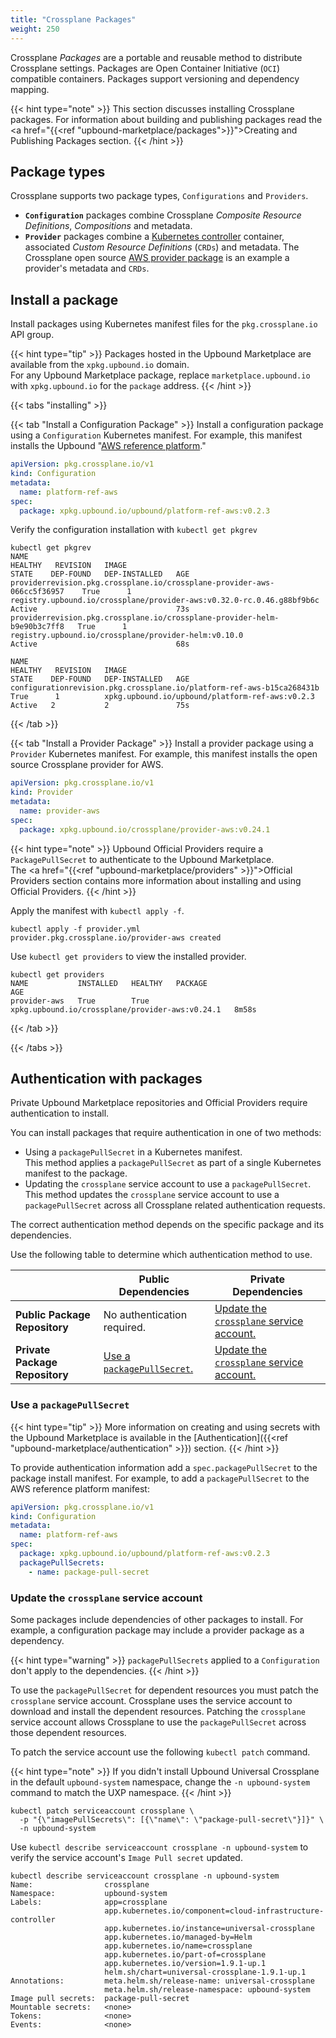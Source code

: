 ```yaml
---
title: "Crossplane Packages"
weight: 250
---
```


Crossplane _Packages_ are a portable and reusable method to distribute Crossplane settings. Packages are Open Container Initiative (`OCI`) compatible containers. Packages support versioning and dependency mapping.

{{< hint type="note" >}}
This section discusses installing Crossplane packages. For information about building and publishing packages read the <a href="{{<ref "upbound-marketplace/packages">}}">Creating and Publishing Packages</a> section.
{{< /hint >}}

## Package types
Crossplane supports two package types, `Configurations` and `Providers`.

* **`Configuration`** packages combine Crossplane _Composite Resource Definitions_, _Compositions_ and metadata. 
* **`Provider`** packages combine a [Kubernetes controller](https://kubernetes.io/docs/concepts/architecture/controller/) container, associated _Custom Resource Definitions_ (`CRDs`) and metadata. The Crossplane open source [AWS provider package](https://github.com/crossplane-contrib/provider-aws/tree/master/package) is an example a provider's metadata and `CRDs`.

## Install a package
Install packages using Kubernetes manifest files for the `pkg.crossplane.io` API group.

{{< hint type="tip" >}}
Packages hosted in the Upbound Marketplace are available from the `xpkg.upbound.io` domain.  
For any Upbound Marketplace package, replace `marketplace.upbound.io` with `xpkg.upbound.io` for the `package` address.
{{< /hint >}}

{{< tabs "installing" >}}

{{< tab "Install a Configuration Package" >}}
Install a configuration package using a `Configuration` Kubernetes manifest. For example, this manifest installs the Upbound "[AWS reference platform](https://marketplace.upbound.io/configurations/upbound/platform-ref-aws/v0.2.3)."

```yaml
apiVersion: pkg.crossplane.io/v1
kind: Configuration
metadata:
  name: platform-ref-aws
spec:
  package: xpkg.upbound.io/upbound/platform-ref-aws:v0.2.3
```

Verify the configuration installation with `kubectl get pkgrev`

```shell
kubectl get pkgrev
NAME                                                                       HEALTHY   REVISION   IMAGE                                                                   STATE    DEP-FOUND   DEP-INSTALLED   AGE
providerrevision.pkg.crossplane.io/crossplane-provider-aws-066cc5f36957    True      1          registry.upbound.io/crossplane/provider-aws:v0.32.0-rc.0.46.g88bf9b6c   Active                               73s
providerrevision.pkg.crossplane.io/crossplane-provider-helm-b9e90b3c7ff8   True      1          registry.upbound.io/crossplane/provider-helm:v0.10.0                    Active                               68s

NAME                                                                    HEALTHY   REVISION   IMAGE                                             STATE    DEP-FOUND   DEP-INSTALLED   AGE
configurationrevision.pkg.crossplane.io/platform-ref-aws-b15ca268431b   True      1          xpkg.upbound.io/upbound/platform-ref-aws:v0.2.3   Active   2           2               75s
```

{{< /tab >}}

{{< tab "Install a Provider Package" >}}
Install a provider package using a `Provider` Kubernetes manifest. For example, this manifest installs the open source Crossplane provider for AWS.

```yaml
apiVersion: pkg.crossplane.io/v1
kind: Provider
metadata:
  name: provider-aws
spec:
  package: xpkg.upbound.io/crossplane/provider-aws:v0.24.1
```

{{< hint type="note" >}}
Upbound Official Providers require a `PackagePullSecret` to authenticate to the Upbound Marketplace.  
The <a href="{{<ref "upbound-marketplace/providers" >}}">Official Providers</a> section contains more information about installing and using Official Providers.
{{< /hint >}}

Apply the manifest with `kubectl apply -f`.

```shell
kubectl apply -f provider.yml
provider.pkg.crossplane.io/provider-aws created
```

Use `kubectl get providers` to view the installed provider.

```shell
kubectl get providers
NAME           INSTALLED   HEALTHY   PACKAGE                                           AGE
provider-aws   True        True      xpkg.upbound.io/crossplane/provider-aws:v0.24.1   8m58s
```
{{< /tab >}}


{{< /tabs >}}

## Authentication with packages
Private Upbound Marketplace repositories and Official Providers require authentication to install.

You can install packages that require authentication in one of two methods:
* Using a `packagePullSecret` in a Kubernetes manifest.  
This method applies a `packagePullSecret` as part of a single Kubernetes manifest to the package.
* Updating the `crossplane` service account to use a `packagePullSecret`.
This method updates the `crossplane` service account to use a `packagePullSecret` across all Crossplane related authentication requests. 

The correct authentication method depends on the specific package and its dependencies.

Use the following table to determine which authentication method to use.

| | Public Dependencies | Private Dependencies |
| ---- | ---- | ---- | 
| **Public Package Repository** | No authentication required. | [Update the `crossplane` service account.](#update-the-crossplane-service-account) | 
| **Private Package Repository** | [Use a `packagePullSecret`.](#use-a-packagepullsecret) | [Update the `crossplane` service account.](#update-the-crossplane-service-account) | 

### Use a `packagePullSecret`

{{< hint type="tip" >}}
More information on creating and using secrets with the Upbound Marketplace is available in the [Authentication]({{<ref "upbound-marketplace/authentication" >}}) section.
{{< /hint >}}

To provide authentication information add a `spec.packagePullSecret` to the package install manifest. For example, to add a `packagePullSecret` to the AWS reference platform manifest:

```yaml
apiVersion: pkg.crossplane.io/v1
kind: Configuration
metadata:
  name: platform-ref-aws
spec:
  package: xpkg.upbound.io/upbound/platform-ref-aws:v0.2.3
  packagePullSecrets:
    - name: package-pull-secret
```

### Update the `crossplane` service account
Some packages include dependencies of other packages to install. For example, a configuration package may include a provider package as a dependency. 

{{< hint type="warning" >}}
`packagePullSecrets` applied to a `Configuration` don't apply to the dependencies.
{{< /hint >}}

To use the `packagePullSecret` for dependent resources you must patch the `crossplane` service account. Crossplane uses the service account to download and install the dependent resources. Patching the `crossplane` service account allows Crossplane to use the `packagePullSecret` across those dependent resources.

To patch the service account use the following `kubectl patch` command.

{{< hint type="note" >}}
If you didn't install Upbound Universal Crossplane in the default `upbound-system` namespace, change the `-n upbound-system` command to match the UXP namespace.
{{< /hint >}}

```shell
kubectl patch serviceaccount crossplane \
  -p "{\"imagePullSecrets\": [{\"name\": \"package-pull-secret\"}]}" \
  -n upbound-system
```

Use `kubectl describe serviceaccount crossplane -n upbound-system` to verify the service account's `Image Pull secret` updated.

<!-- {{/* < highlight shell "hl_lines=14" > */}} -->
```shell
kubectl describe serviceaccount crossplane -n upbound-system
Name:                crossplane
Namespace:           upbound-system
Labels:              app=crossplane
                     app.kubernetes.io/component=cloud-infrastructure-controller
                     app.kubernetes.io/instance=universal-crossplane
                     app.kubernetes.io/managed-by=Helm
                     app.kubernetes.io/name=crossplane
                     app.kubernetes.io/part-of=crossplane
                     app.kubernetes.io/version=1.9.1-up.1
                     helm.sh/chart=universal-crossplane-1.9.1-up.1
Annotations:         meta.helm.sh/release-name: universal-crossplane
                     meta.helm.sh/release-namespace: upbound-system
Image pull secrets:  package-pull-secret
Mountable secrets:   <none>
Tokens:              <none>
Events:              <none>
```
<!-- {{/* < /highlight > */}} -->
<!-- 
## Determine package dependencies
Marketplace packages list their dependencies in their Marketplace listing. 

For example, the AWS Platform Reference depends on  `provider-aws` and `provider-helm`. 

![The requirements for a Configuration Package](/uxp/images/configuration-dependencies.png "Package dependencies")
 -->

